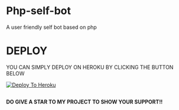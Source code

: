 # Php-self-bot
A user friendly self bot based on php

# DEPLOY
YOU CAN SIMPLY DEPLOY ON HEROKU BY CLICKING THE BUTTON BELOW

[![Deploy To Heroku](https://www.herokucdn.com/deploy/button.svg)](https://heroku.com/deploy?template=https://github.com/CipherXOPS/Php-self-bot/tree/main)


##

**DO GIVE A STAR TO MY PROJECT TO SHOW YOUR SUPPORT!!**
